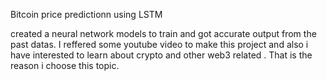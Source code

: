 Bitcoin price predictionn using LSTM 

created a neural network models to train and got accurate output from the past datas. 
I reffered some youtube video to make this project and also i have interested to learn about crypto and other web3 related . 
That is the reason i choose this topic.
